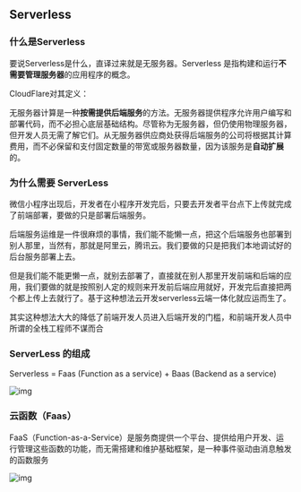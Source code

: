 <!--
 * @Author: liguokang && li-gu@outlook.com
 * @Date: 2024-05-09 21:11:53
 * @LastEditors: liguokang && li-gu@outlook.com
 * @LastEditTime: 2024-05-21 22:00:37
 * @FilePath: \front-end-doc\docs\front-end-docs\6-工程架构\ServerLess.md
 * @Description: 
 * Copyright (c) 2024 by Digital Management Center(DMC), All Rights Reserved. 
-->
## Serverless

### 什么是Serverless

要说Serverless是什么，直译过来就是无服务器。Serverless 是指构建和运行**不需要管理服务器**的应用程序的概念。

CloudFlare对其定义：

无服务器计算是一种**按需提供后端服务**的方法。无服务器提供程序允许用户编写和部署代码，而不必担心底层基础结构。尽管称为无服务器，但仍使用物理服务器，但开发人员无需了解它们。从无服务器供应商处获得后端服务的公司将根据其计算费用，而不必保留和支付固定数量的带宽或服务器数量，因为该服务是**自动扩展**的。

### 为什么需要 ServerLess

微信小程序出现后，开发者在小程序开发完后，只要去开发者平台点下上传就完成了前端部署，要做的只是部署后端服务。

后端服务运维是一件很麻烦的事情，我们能不能懒一点，把这个后端服务也部署到别人那里，当然有，那就是阿里云，腾讯云。我们要做的只是把我们本地调试好的后台服务部署上去。

但是我们能不能更懒一点，就别去部署了，直接就在别人那里开发前端和后端的应用，我们要做的就是按照别人定的规则来开发前后端应用就好，开发完后直接把两个都上传上去就行了。基于这种想法云开发serverless云端一体化就应运而生了。

其实这种想法大大的降低了前端开发人员进入后端开发的门槛，和前端开发人员中所谓的全栈工程师不谋而合

### ServerLess 的组成

Serverless = Faas (Function as a service) + Baas (Backend as a service)

![img](/Users/bytedance/Documents/self/front-end-docs/img/1729cf3b0a40a037.png)

###  云函数（Faas）

FaaS（Function-as-a-Service）是服务商提供一个平台、提供给用户开发、运行管理这些函数的功能，而无需搭建和维护基础框架，是一种事件驱动由消息触发的函数服务

![img](/Users/bytedance/Documents/self/front-end-docs/img/1-20210413133231936)


